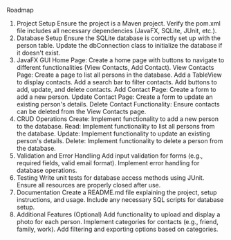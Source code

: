 Roadmap
1. Project Setup
   Ensure the project is a Maven project.
   Verify the pom.xml file includes all necessary dependencies (JavaFX, SQLite, JUnit, etc.).
2. Database Setup
   Ensure the SQLite database is correctly set up with the person table.
   Update the dbConnection class to initialize the database if it doesn't exist.
3. JavaFX GUI
   Home Page: Create a home page with buttons to navigate to different functionalities (View Contacts, Add Contact).
   View Contacts Page: Create a page to list all persons in the database.
   Add a TableView to display contacts.
   Add a search bar to filter contacts.
   Add buttons to add, update, and delete contacts.
   Add Contact Page: Create a form to add a new person.
   Update Contact Page: Create a form to update an existing person's details.
   Delete Contact Functionality: Ensure contacts can be deleted from the View Contacts page.
4. CRUD Operations
   Create: Implement functionality to add a new person to the database.
   Read: Implement functionality to list all persons from the database.
   Update: Implement functionality to update an existing person's details.
   Delete: Implement functionality to delete a person from the database.
5. Validation and Error Handling
   Add input validation for forms (e.g., required fields, valid email format).
   Implement error handling for database operations.
6. Testing
   Write unit tests for database access methods using JUnit.
   Ensure all resources are properly closed after use.
7. Documentation
   Create a README.md file explaining the project, setup instructions, and usage.
   Include any necessary SQL scripts for database setup.
8. Additional Features (Optional)
   Add functionality to upload and display a photo for each person.
   Implement categories for contacts (e.g., friend, family, work).
   Add filtering and exporting options based on categories.
